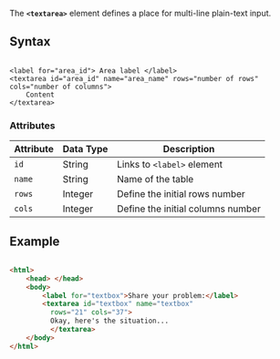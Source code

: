 The **`<textarea>`** element defines a place for multi-line plain-text input.


## Syntax

```

<label for="area_id"> Area label </label>
<textarea id="area_id" name="area_name" rows="number of rows" cols="number of columns">
    Content 
</textarea>

```

### Attributes

| Attribute     | Data Type     | Description  |
| ------------- |-------------  | -----|
| `id`          | String        |   Links to `<label>` element |
| `name`        | String        |   Name of the table |
| `rows`        | Integer       |   Define the initial rows number|
| `cols`        | Integer       |   Define the initial columns number |


## Example

```html

<html>
    <head> </head>
    <body>
        <label for="textbox">Share your problem:</label>
        <textarea id="textbox" name="textbox"
          rows="21" cols="37">
          Okay, here's the situation...
          </textarea>
    </body>
</html>

```
